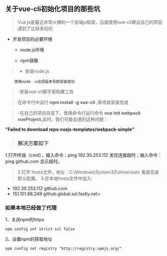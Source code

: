 ## 关于vue-cli初始化项目的那些坑
> Vue.js是最近非常火爆的一个前端js框架，后面使用vue-cli建设自己的项目遇到了比较多的坑

* 开发项目的必要环境

  - node.js环境

  - npm镜像

> - 安装node.js

        使用node -v出现版本号即安装成功

> -安装vue-cli脚手架构建工具

>在命令行中运行 **npm install -g vue-cli** ,等待其安装完成


> -在自己的项目目录下，使用命令行运行命令 **vue init webpack vueProject**,此时，我们可能会遇到这种问题：

  **"Failed to download repo   vuejs-templates/webpack-simple"**
   >### 解决方案如下
   1.打开终端（cmd），输入命令：ping 192.30.253.112 发现连接超时；输入命令：ping github.com 显示超时。

  >2.打开 hosts文件，地址：C:\Windows\System32\drivers\etc  看是否是默认配置。
  >3.在本地hosts文件中加入:
  - 192.30.253.112 github.com
  - 151.101.88.249 github.global.ssl.fastly.net>

 ### 如果本地已经做了代理

 1、关闭npm的https

    npm config set strict-ssl false

2、设置npm的获取地址

    npm config set registry "http://registry.npmjs.org/"
